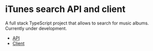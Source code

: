 # iTunes search API and client

A full stack TypeScript project that allows to search for music albums. Currently under development.

- [API](/1-api/README.md)
- [Client](/2-client/README.md)
